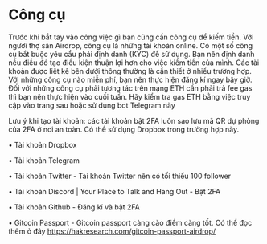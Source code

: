# Công cụ

Trước khi bắt tay vào công việc gì bạn cũng cần công cụ để kiếm tiền. Với người thợ săn Airdrop, công cụ là những tài khoản online. Có một số công cụ bắt buộc yêu cầu phải định danh (KYC) để sử dụng. Bạn nên định danh nếu điều đó tạo điều kiện thuận lợi hơn cho việc kiếm tiền của mình. Các tài khoản được liệt kê bên dưới thông thường là cần thiết ở nhiều trường hợp. Với những công cụ nào miễn phí, bạn nên thực hiện đăng kí ngay bây giờ. Đối với những công cụ phải tương tác trên mạng ETH cần phải trả fee gas thì bạn nên thực hiện vào cuối tuần. Hãy kiểm tra gas ETH bằng việc truy cập vào trang sau hoặc sử dụng bot Telegram này 

Lưu ý khi tạo tài khoản: các tài khoản bật 2FA luôn sao lưu mã QR dự phòng của 2FA ở nơi an toàn. Có thể sử dụng Dropbox trong trường hợp này.

• Tài khoản Dropbox

• Tài khoản Telegram

• Tài khoản Twitter
	- Tài khoản Twitter nên có tối thiểu 100 follower

• Tài khoản Discord | Your Place to Talk and Hang Out
	- Bật 2FA

• Tài khoản Github
	- Đăng kí và bật 2FA

• Gitcoin Passport
	- Gitcoin passport càng cào điểm càng tốt. Có thể đọc thêm ở đây https://hakresearch.com/gitcoin-passport-airdrop/